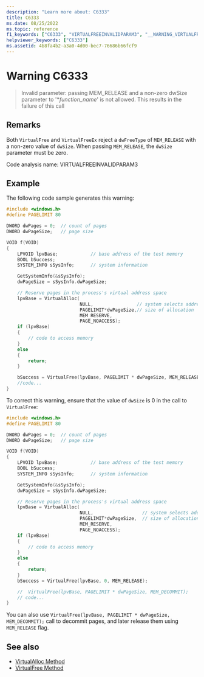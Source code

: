 ```yaml
---
description: "Learn more about: C6333"
title: C6333
ms.date: 08/25/2022
ms.topic: reference
f1_keywords: ["C6333", "VIRTUALFREEINVALIDPARAM3", "__WARNING_VIRTUALFREEINVALIDPARAM3"]
helpviewer_keywords: ["C6333"]
ms.assetid: 4b8fa4b2-a3a0-4d00-bec7-76686b66fcf9
---
```

# Warning C6333

> Invalid parameter: passing MEM_RELEASE and a non-zero dwSize parameter to '\**function_name*' is not allowed. This results in the failure of this call

## Remarks

Both `VirtualFree` and `VirtualFreeEx` reject a `dwFreeType` of `MEM_RELEASE` with a non-zero value of `dwSize`. When passing `MEM_RELEASE`, the `dwSize` parameter must be zero.

Code analysis name: VIRTUALFREEINVALIDPARAM3

## Example

The following code sample generates this warning:

```cpp
#include <windows.h>
#define PAGELIMIT 80

DWORD dwPages = 0;  // count of pages
DWORD dwPageSize;   // page size

VOID f(VOID)
{
    LPVOID lpvBase;            // base address of the test memory
    BOOL bSuccess;
    SYSTEM_INFO sSysInfo;      // system information

    GetSystemInfo(&sSysInfo);
    dwPageSize = sSysInfo.dwPageSize;

    // Reserve pages in the process's virtual address space
    lpvBase = VirtualAlloc(
                           NULL,                // system selects address
                           PAGELIMIT*dwPageSize,// size of allocation
                           MEM_RESERVE,
                           PAGE_NOACCESS);
    if (lpvBase)
    {
        // code to access memory
    }
    else
    {
        return;
    }

    bSuccess = VirtualFree(lpvBase, PAGELIMIT * dwPageSize, MEM_RELEASE);
    //code...
}
```

To correct this warning, ensure that the value of `dwSize` is 0 in the call to `VirtualFree`:

```cpp
#include <windows.h>
#define PAGELIMIT 80

DWORD dwPages = 0;  // count of pages
DWORD dwPageSize;   // page size

VOID f(VOID)
{
    LPVOID lpvBase;            // base address of the test memory
    BOOL bSuccess;
    SYSTEM_INFO sSysInfo;      // system information

    GetSystemInfo(&sSysInfo);
    dwPageSize = sSysInfo.dwPageSize;

    // Reserve pages in the process's virtual address space
    lpvBase = VirtualAlloc(
                           NULL,                  // system selects address
                           PAGELIMIT*dwPageSize,  // size of allocation
                           MEM_RESERVE,
                           PAGE_NOACCESS);
    if (lpvBase)
    {
        // code to access memory
    }
    else
    {
        return;
    }
    bSuccess = VirtualFree(lpvBase, 0, MEM_RELEASE);

    //  VirtualFree(lpvBase, PAGELIMIT * dwPageSize, MEM_DECOMMIT);
    // code...
}
```

You can also use `VirtualFree(lpvBase, PAGELIMIT * dwPageSize, MEM_DECOMMIT);` call to decommit pages, and later release them using `MEM_RELEASE` flag.

## See also

- [VirtualAlloc Method](/dotnet/framework/unmanaged-api/hosting/ihostmemorymanager-virtualalloc-method)
- [VirtualFree Method](/dotnet/framework/unmanaged-api/hosting/ihostmemorymanager-virtualfree-method)

